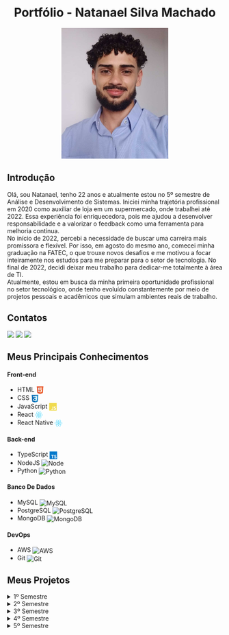 <h1 align="center">Portfólio - Natanael Silva Machado</h1>

<p align="center">
    <img src="./Arquivos/foto-profissional.jpeg" alt="Descrição da Imagem" width="250"/>
</p>

## Introdução
Olá, sou Natanael, tenho 22 anos e atualmente estou no 5º semestre de Análise e Desenvolvimento de Sistemas. Iniciei minha trajetória profissional em 2020 como auxiliar de loja em um supermercado, onde trabalhei até 2022. Essa experiência foi enriquecedora, pois me ajudou a desenvolver responsabilidade e a valorizar o feedback como uma ferramenta para melhoria contínua.</br>
No início de 2022, percebi a necessidade de buscar uma carreira mais promissora e flexível. Por isso, em agosto do mesmo ano, comecei minha graduação na FATEC, o que trouxe novos desafios e me motivou a focar inteiramente nos estudos para me preparar para o setor de tecnologia. No final de 2022, decidi deixar meu trabalho para dedicar-me totalmente à área de TI.</br>
Atualmente, estou em busca da minha primeira oportunidade profissional no setor tecnológico, onde tenho evoluído constantemente por meio de projetos pessoais e acadêmicos que simulam ambientes reais de trabalho.


## Contatos
<div>
    <a href = "mailto:natanaelsm0109@gmail.com"><img src="https://img.shields.io/badge/Gmail-D14836?style=for-the-badge&logo=gmail&logoColor=white" target="_blank"></a>
    <a href="https://www.linkedin.com/in/natanaelsm/" target="_blank"><img src="https://img.shields.io/badge/-LinkedIn-%230077B5?style=for-the-badge&logo=linkedin&logoColor=white" target="_blank"></a> 
    <a href="https://www.instagram.com/_natanaelsm/" target="_blank"><img src="https://img.shields.io/badge/Instagram-E4405F?style=for-the-badge&logo=instagram&logoColor=white" target="_blank"></a> 
</div>


## Meus Principais Conhecimentos
#### Front-end
- HTML <img align="center" alt="HTML" height="18" width="18" src="https://raw.githubusercontent.com/devicons/devicon/master/icons/html5/html5-original.svg">
- CSS <img align="center" alt="CSS" height="18" width="18" src="https://raw.githubusercontent.com/devicons/devicon/master/icons/css3/css3-original.svg">
- JavaScript <img align="center" alt="Js" height="18" width="18" src="https://raw.githubusercontent.com/devicons/devicon/master/icons/javascript/javascript-plain.svg">
- React <img align="center" alt="React" height="18" width="18" src="https://raw.githubusercontent.com/devicons/devicon/master/icons/react/react-original.svg">
- React Native <img align="center" alt="React Native" height="18" width="18" src="https://raw.githubusercontent.com/devicons/devicon/master/icons/react/react-original.svg">

#### Back-end
- TypeScript <img align="center" alt="Ts" height="18" width="18" src="https://raw.githubusercontent.com/devicons/devicon/master/icons/typescript/typescript-plain.svg">
- NodeJS <img align="center" alt="Node" height="18" width="18" src="https://cdn.jsdelivr.net/gh/devicons/devicon@latest/icons/nodejs/nodejs-plain-wordmark.svg" />
- Python <img align="center" alt="Python" height="18" width="18" src="https://cdn.jsdelivr.net/gh/devicons/devicon@latest/icons/python/python-original.svg" />
  
#### Banco De Dados
- MySQL <img align="center" alt="MySQL" height="18" width="18" src="https://cdn.jsdelivr.net/gh/devicons/devicon@latest/icons/mysql/mysql-original.svg" />
- PostgreSQL <img align="center" alt="PostgreSQL" height="18" width="18" src="https://cdn.jsdelivr.net/gh/devicons/devicon@latest/icons/postgresql/postgresql-original.svg" />
- MongoDB <img align="center" alt="MongoDB" height="18" width="18" src="https://cdn.jsdelivr.net/gh/devicons/devicon@latest/icons/mongodb/mongodb-original.svg" />

#### DevOps
- AWS <img align="center" alt="AWS" height="18" width="18" src="https://cdn.jsdelivr.net/gh/devicons/devicon@latest/icons/amazonwebservices/amazonwebservices-plain-wordmark.svg" />
- Git <img align="center" alt="Git" height="18" width="18" src="https://cdn.jsdelivr.net/gh/devicons/devicon@latest/icons/git/git-original.svg" />


## Meus Projetos
<details>
<summary>1º Semestre</summary>
</br>

**Data:** *Agosto/2022*</br></br>
**Empresa:** *FATEC São José dos Campos - SP (Professor responsável - Antônio Egydio São Tiago Graça)*</br></br>
**Desafio:** Os computadores dos laboratórios da Fatec de São José dos Campos apresentavam problemas de software, mouses danificados e monitores defeituosos. Os técnicos não tinham um meio fácil de identificar quais máquinas estavam com problemas, com isso foi necessária a criação de uma maneira para automatizar o processo de notificação de falhas nos equipamentos dos laboratórios de informática.</br></br>
**Solução:** Para resolver o problema sugerido, criamos uma solução que facilita a identificação de problemas de quaisquer origens nas máquinas da instituição, mediante um software. O objetivo é simplificar a identificação do equipamento e do problema, tanto para quem registra a solicitação quanto para quem realiza o reparo.</br></br>
**App:** [Vídeo](https://www.youtube.com/watch?v=NEKq1Ppx7To)</br></br>
**GitHub:** [Suportfy](https://github.com/EquipeAlpha1/suportfyAPI?tab=readme-ov-file#software-em-funcionamento)</br></br>

<h2 align="center">Tecnologias Utilizadas</h2>
<div>
    <img align="center" alt="HTML" height="20" width="20" src="https://raw.githubusercontent.com/devicons/devicon/master/icons/html5/html5-original.svg"> HTML
    <p>Utilizado para estruturar o DOM do projeto.</p>
</div>
<div>
    <img align="center" alt="CSS" height="18" width="18" src="https://raw.githubusercontent.com/devicons/devicon/master/icons/css3/css3-original.svg"> CSS
    <p>Utilizado para estilizar e formatar os conteúdos do projeto.</p>
</div>
<div>
    <img align="center" alt="Js" height="18" width="18" src="https://raw.githubusercontent.com/devicons/devicon/master/icons/javascript/javascript-plain.svg"> JavaScript
    <p>Responsável por adicionar interatividade e dinamismo para a aplicação.</p>
</div>
<div>
    <img align="center" alt="HTML" height="20" width="20" src="https://cdn.jsdelivr.net/gh/devicons/devicon@latest/icons/bootstrap/bootstrap-original.svg" > BootsTrap
    <p>Framework utilizado para agilizar o processo de estilização do projeto.</p>
</div>
<div>
    <img align="center" alt="HTML" height="20" width="20" src="https://cdn.jsdelivr.net/gh/devicons/devicon@latest/icons/python/python-original.svg"> Python
    <p>Linguagem de programação utilizada para construção da lógica e da funcionalidade das aplicações web.</p>
</div>
<div>
    <img align="center" alt="HTML" height="20" width="20" src="https://cdn.jsdelivr.net/gh/devicons/devicon@latest/icons/jquery/jquery-original.svg"> JQuery
    <p>Simplificação da manipulação do DOM.</p>
</div>
<div>
    <img align="center" alt="HTML" height="20" width="20" src="https://cdn.jsdelivr.net/gh/devicons/devicon@latest/icons/flask/flask-original.svg"> Flask
    <p>Micro framework que auxiliou no desenvolvimento do back-end.</p>
</div>
<div>
    <img align="center" alt="HTML" height="20" width="20" src="https://cdn.jsdelivr.net/gh/devicons/devicon@latest/icons/sqlite/sqlite-original.svg"> SQLite
    <p>Banco de dados relacional usado para guardar as informações da aplicação.</p>
</div>



<h2 align="center">Contribuições Pessoais</h2>
Minhas contribuições se concentraram na área de desenvolvimento front-end, onde utilizei extensivamente HTML e CSS para criar interfaces de usuário intuitivas e visualmente atraentes, como a interface de FAQs e de login. Ao longo do projeto, aprimorei minhas habilidades em responsividade, garantindo uma experiência de usuário consistente em diferentes dispositivos. Além disso, utilizei JavaScript para manipulação do DOM.

<h2 align="center">Hard Skills</h2>

1. **HTML:** Sei fazer com autonomia.
2. **CSS:** Sei fazer com autonomia.
3. **JavaScript:** Sei fazer com ajuda.

<h2 align="center">Soft Skills</h2>

1. **Colaboração ativa:** Dado que era meu primeiro projeto, enfrentei desafios na utilização HTML e css, e também de compreensão do contexto, o que me levou a colaborar intensamente com a equipe. Desenvolvi a habilidade de comunicar claramente as necessidades e de pedir ajuda quando necessário.
2. **Gerenciamento de tempo:** Durante o projeto, precisei equilibrar diversas demandas, incluindo tarefas acadêmicas, prazos apertados e trabalho de outras matérias. Para cumprir as metas, adotei uma abordagem flexível, ajustando continuamente as prioridades e otimizando o uso do tempo.
3. **Resolução de problemas:** O projeto apresentou dificuldades técnicas por ser o primeiro contato com um projeto para diversos membros da equipe, isso exigiu que eu adotasse uma abordagem analítica para tratar os problemas e implementar soluções, o que foi essencial para garantir o andamento do projeto e a entrega final.

</details>

<details>
<summary>2º Semestre</summary>
</br>

**Data:** *Janeiro/2023*</br></br>
**Empresa:** *FATEC São José dos Campos - SP (Professor responsável - Giuliano Araujo Bertoti)*</br></br>
**Desafio:** Nosso cliente, o Professor Giuliano Araujo Bertoti, buscava automatizar a gestão das atividades avaliativas dos alunos, facilitando o trabalho dos professores no registro de tarefas, notas e cálculo de médias, além de monitorar entregas atrasadas.</br></br>
**Solução:** Nossa equipe apresentou uma solução na forma de um software desktop, projetado para fornecer informações de forma clara sobre as atividades e pendências dos alunos que ainda não atenderam às demandas do professor. O sistema foi desenvolvido para funcionar sem a necessidade de conexão com a internet, considerando o contexto do cliente, onde a qualidade da conexão é insuficiente. Com essa ferramenta, o usuário pode realizar o cadastro de escolas, turmas, alunos e atividades, além de identificar facilmente os estudantes que ainda não entregaram uma atividade específica.</br></br>
**GitHub:** [Agis](https://github.com/EquipeAlpha1/Agis)</br></br>

<h2 align="center">Tecnologias Utilizadas</h2>
<div>
    <img align="center" alt="HTML" height="20" width="20" src="https://cdn.jsdelivr.net/gh/devicons/devicon@latest/icons/java/java-original.svg"> Java
    <p>Linguagem de programação utilizada tanto para o backend quanto para o frontend do projeto.</p>
</div>
<div>
    <img align="center" alt="CSS" height="18" width="18" src="https://cdn.jsdelivr.net/gh/devicons/devicon@latest/icons/mysql/mysql-original-wordmark.svg"> MySQL
    <p>Utilizado para persistir os dados do projeto.</p>
</div>
<div>
    <img align="center" alt="Js" height="18" width="18" src="./Arquivos/astah.png"> Astah
    <p>Modelagem do backend.</p>
</div>
<div>
    <img align="center" alt="Figma" height="20" width="20" src="https://cdn.jsdelivr.net/gh/devicons/devicon@latest/icons/figma/figma-original.svg">Figma
    <p>Prototipagem das telas da aplicação.</p>
</div>
<div>
    <img align="center" alt="Jira" height="20" width="20" src="https://cdn.jsdelivr.net/gh/devicons/devicon@latest/icons/jira/jira-original.svg"> Jira
    <p>Organização, gerenciamento e monitoramento das atividades da equipe.</p>
</div>
<div>
    <img align="center" alt="Intelij" height="20" width="20" src="https://cdn.jsdelivr.net/gh/devicons/devicon@latest/icons/intellij/intellij-original.svg"> Intellij IDEA
    <p>IDE para codificação.</p>
</div>
<div>
    <img align="center" alt="Git" height="20" width="20" src="https://cdn.jsdelivr.net/gh/devicons/devicon@latest/icons/git/git-original.svg"> Git
    <p>Versionamento de código.</p>
</div>


<h2 align="center">Contribuições Pessoais</h2>
Nesse projeto, atuei como Scrum Master, sendo responsável pela condução das rotinas da metodologia ágil Scrum, incluindo reuniões de planejamento, revisões de sprint, retrospectivas e dailys. Promovi uma comunicação eficiente entre os membros da equipe, garantindo que o progresso das entregas fosse contínuo. Além disso, contribuí para o desenvolvimento do front-end utilizando a biblioteca Swing, onde desenvolvi componentes que proporcionam uma experiência amigável ao usuário como a sidebar e a tela de estatísticas. Foquei na personalização de layouts, utilizando diferentes gerenciadores de layout para garantir a organização eficiente dos elementos na tela.

<h2 align="center">Hard Skills</h2>

1. **Java:** Sei fazer com ajuda.
2. **Prototipagem com figma:** Sei fazer com autonomia.
3. **Metodologia Ágil (Scrum):** Sei fazer com ajuda.
4. **Versionamento de código com Git:** Sei fazer com ajuda.

<h2 align="center">Soft Skills</h2>

1. **Comunicação:** No papel de Scrum Master, mantive o alinhamento constante entre a equipe de desenvolvimento e os stakeholders. Essa comunicação garantiu que todos estivessem cientes dos objetivos e mudanças de requisitos. Durante as reuniões de revisão de sprint, ajustamos prioridades conforme o feedback dos usuários, melhorando a qualidade do produto final.
2. **Gerenciamento de Tempo:** Gerenciei eficazmente o tempo durante o desenvolvimento do projeto, considerando que alguns membros da equipe tinham diferentes disponibilidades fora do ambiente escolar. Monitoramos constantemente o progresso das tarefas e ajustamos prioridades conforme necessário para garantir que as entregas fossem feitas dentro dos prazos acordados.
3. **Resolução de Problemas:** Ao longo do projeto, enfrentei desafios que exigiram ajustes rápidos no planejamento. Em função de problemas pessoais de membros da equipe, foi necessário realocar temporariamente a equipe para focar em outras tarefas prioritárias, garantindo que o projeto continuasse avançando.

</details>

<details>
<summary>3º Semestre</summary>
</br>

**Data:** *Agosto/2023*</br></br>
**Empresa:** *Ionic Health*</br></br>
**Desafio:** A Ionic Health, uma empresa especializada em software médico e de saúde, enfrentava problemas na manutenção de documentação precisa e acessível para auditorias e supervisão executiva, essenciais para garantir conformidade e acompanhar o progresso dos processos internos. A empresa precisava de um sistema robusto e transparente que permitisse acesso rápido a documentos e possibilitasse a geração de relatórios visuais para monitorar responsabilidades e resultados. Além disso, a alta gestão da empresa necessitava de um meio para acompanhar o status dos processos, permitindo cobrar as pessoas responsáveis ou apresentar o progresso de forma clara, por meio de gráficos e tabelas, quando necessário.</br></br>
**Solução:** Desenvolvemos uma aplicação web que oferece uma forma centralizada de monitorar o progresso dos procedimentos, garantindo que os requisitos sejam rigorosamente atendidos e gerando evidências para cada fase do processo. Simplificamos ao máximo a experiência do usuário, oferecendo interfaces acessíveis e intuitivas, já que, os processos a serem documentados possuíam um alto grau de complexidade.</br></br>

**GitHub:** [S.O.G.A.P](https://github.com/BuzzTech-API/API_ADS_3SEMESTRE_2023.2)</br></br>

<h2 align="center">Tecnologias Utilizadas</h2>
<div>
    <img align="center" height="20" width="20" src="https://cdn.jsdelivr.net/gh/devicons/devicon@latest/icons/python/python-original.svg"> Python
    <p>Linguagem utilizada no desenvolvimento backend.</p>
</div>
<div>
    <img align="center" height="18" width="18" src="https://cdn.jsdelivr.net/gh/devicons/devicon@latest/icons/react/react-original.svg"> React
    <p>Desenvolvimento de interfaces de usuário.</p>
</div>
<div>
    <img align="center" alt="Js" height="18" width="18" src="https://cdn.jsdelivr.net/gh/devicons/devicon@latest/icons/docker/docker-original.svg"> Docker
    <p>Containerização de aplicações.</p>
</div>
<div>
    <img align="center" alt="Figma" height="20" width="20" src="https://cdn.jsdelivr.net/gh/devicons/devicon@latest/icons/figma/figma-original.svg"> Figma
    <p>Prototipagem das telas da aplicação.</p>
</div>
<div>
    <img align="center" height="20" width="20" src="https://cdn.jsdelivr.net/gh/devicons/devicon@latest/icons/postgresql/postgresql-original.svg"> PostgreSQL
    <p>Banco de dados relacional.</p>
</div>
<div>
    <img align="center" height="20" width="20" src="https://cdn.jsdelivr.net/gh/devicons/devicon@latest/icons/typescript/typescript-original.svg"> TypeScript
    <p>Superset do JavaScript para tipagem estática.</p>
</div>
<div>
    <img align="center" height="20" width="20" src="https://cdn.jsdelivr.net/gh/devicons/devicon@latest/icons/git/git-original.svg"> Git
    <p>Versionamento de código.</p>
</div>
<div>
    <img align="center" height="20" width="20" src="https://cdn.jsdelivr.net/gh/devicons/devicon@latest/icons/fastapi/fastapi-original.svg"> FastAPI
    <p>Desenvolvimento de APIs com Python.</p>
</div>
<div>
    <img align="center" height="20" width="20" src="https://img.icons8.com/color/48/chakra-ui.png"> ChakraUI
    <p>Biblioteca de componentes para estilização.</p>
</div>


<h2 align="center">Contribuições Pessoais</h2>

Neste projeto, atuei principalmente no desenvolvimento front-end, focando na criação e implementação de componentes, como a sidebar e o componente de visualização de processos, além de ajustes no layout das páginas. Esse foi meu primeiro contato com React e Chakra UI, exigindo um esforço significativo para aprender e dominar essas tecnologias. Durante essa fase de adaptação, estudei os fundamentos do React, como gerenciamento de estado, ciclo de vida dos componentes e renderização no DOM, o que me permitiu desenvolver interfaces mais eficazes e interativas. Também participei ativamente de revisões de código e discussões sobre boas práticas com a equipe.

<h2 align="center">Hard Skills</h2>

1. **React:** Sei fazer com ajuda.
2. **ChakraUI:** Sei fazer com ajuda.
3. **Versionamento de código com Git:** Sei fazer com autonomia.

<h2 align="center">Soft Skills</h2>

1. **Adaptabilidade:** Demonstrei a capacidade de me adaptar rapidamente a novas tecnologias, como React e ChakraUI, mesmo sendo meu primeiro contato com essas ferramentas. Essa adaptabilidade foi crucial para o sucesso do projeto.
2. **Aprendizado contínuo:** Dediquei tempo ao estudo de novas tecnologias, aprimorando meu conhecimento para contribuir de forma mais eficaz no projeto. Essa mentalidade de aprendizado constante me ajudou a superar desafios técnicos das novas tecnologias.
3. **Resiliência:** Mantive a motivação e o foco durante a curva de aprendizado do React, superando a dificuldade de desenvolver componentes complexos como a sidebar, para evoluir e contribuir efetivamente com minha equipe. Essa resiliência foi fundamental para manter a qualidade do trabalho sob pressão.

</details>

<details>
<summary>4º Semestre</summary>
</br>

**Data:** *Janeiro/2024*</br></br>
**Empresa:** *SIATT*</br></br>
**Desafio:** A SIATT, empresa especializada em armamentos inteligente e integração de sistemas de alto teor tecnológico, enfrentava dificuldades em administrar suas reuniões de maneira eficiente, considerando o cenário corporativo de alta complexidade. A principal questão era a falta de um sistema que centralizasse e automatizasse o gerenciamento das reuniões realizadas diariamente, tanto presenciais quanto virtuais. Entre os desafios estavam a organização de salas físicas, o agendamento e controle de reuniões online, a identificação dos participantes e a necessidade de integração com a API do Zoom</br></br>
**Solução:** Para atender às necessidades da SIATT, foi desenvolvido um sistema web robusto de gerenciamento de reuniões que se integra diretamente à API do Zoom. O software possibilita a criação e administração de salas para reuniões físicas e virtuais, além de permitir o agendamento flexível de encontros nos formatos híbrido, presencial e online. A solução fornece uma visão detalhada dos horários disponíveis, dos participantes e dos locais das reuniões, além de enviar notificações automáticas aos envolvidos.</br></br>
**GitHub:** [Synergy](https://github.com/BuzzTech-API/API_ADS_4SEMESTRE_2024.1)</br></br>

<h2 align="center">Tecnologias Utilizadas</h2>

<div>
    <img align="center" height="18" width="18" src="https://cdn.jsdelivr.net/gh/devicons/devicon@latest/icons/react/react-original.svg"> React
    <p>Desenvolvimento de interfaces de usuário.</p>
</div>
<div>
    <img align="center" alt="MySQL" height="18" width="18" src="https://cdn.jsdelivr.net/gh/devicons/devicon@latest/icons/mysql/mysql-original-wordmark.svg"> MySQL
    <p>Banco de dados utilizado para persistir os dados do projeto.</p>
</div>
<div>
    <img align="center" alt="Figma" height="20" width="20" src="https://cdn.jsdelivr.net/gh/devicons/devicon@latest/icons/figma/figma-original.svg"> Figma
    <p>Prototipagem das telas da aplicação.</p>
</div>
<div>
    <img align="center" alt="Jira" height="20" width="20" src="https://cdn.jsdelivr.net/gh/devicons/devicon@latest/icons/jira/jira-original.svg"> Jira
    <p>Organização, gerenciamento e monitoramento das atividades da equipe.</p>
</div>
<div>
    <img align="center" alt="Git" height="20" width="20" src="https://cdn.jsdelivr.net/gh/devicons/devicon@latest/icons/git/git-original.svg"> Git
    <p>Controle de versionamento do código.</p>
</div>
<div>
    <img align="center" height="20" width="20" src="https://cdn.jsdelivr.net/gh/devicons/devicon@latest/icons/typescript/typescript-original.svg"> TypeScript
    <p>Superset do JavaScript com tipagem estática.</p>
</div>
<div>
    <img align="center" height="20" width="20" src="https://img.icons8.com/color/48/chakra-ui.png"> ChakraUI
    <p>Biblioteca de componentes para estilização de interfaces.</p>
</div>
<div>
    <img align="center" alt="Docker" height="18" width="18" src="https://cdn.jsdelivr.net/gh/devicons/devicon@latest/icons/docker/docker-original.svg"> Docker
    <p>Containerização das aplicações.</p>
</div>
<div>
    <img align="center" alt="NextJS" height="18" width="18" src="https://cdn.jsdelivr.net/gh/devicons/devicon@latest/icons/nextjs/nextjs-original.svg"> NextJS
    <p>Framework React que possibilita renderização do lado do servidor, melhorando a performance.</p>
</div>
<div>
    <img align="center" alt="NestJS" height="18" width="18" src="https://cdn.jsdelivr.net/gh/devicons/devicon@latest/icons/nestjs/nestjs-original.svg"> NestJS
    <p>Framework backend para criação de APIs com Node.js.</p>
</div>


<h2 align="center">Contribuições Pessoais</h2>
No projeto, atuei como Product Owner, definindo a visão do produto e garantindo o alinhamento com o cliente para atender a todos os requisitos. Fui o principal canal de comunicação entre o cliente e a equipe, facilitando a troca de informações e utilizando a ferramenta Jira para otimizar o processo.
Além disso, participei do desenvolvimento, realizando a prototipagem de telas no Figma, criando rotas no backend com NestJS para desmarcar reuniões e implementando componentes no front-end, como a navbar e a tabela de usuários, utilizando React e Chakra UI. Conciliar as responsabilidades de Product Owner e desenvolvedor foi desafiador, exigindo uma gestão eficaz do backlog e validação constante dos requisitos, enquanto contribuía ativamente para o código.

<h2 align="center">Hard Skills</h2>

1. **React:** Sei fazer com autonomia.
2. **TypeScript:** Sei fazer com autonomia.
3. **Metodologia Ágil (Scrum):** Sei fazer com autonomia.
4. **Versionamento de código com Git:** Sei fazer com autonomia.
5. **Jira:** Sei fazer com autonomia
6. **Figma:** Sei fazer com autonomia
7. **ChakraUI:** Sei fazer com autonomia

<h2 align="center">Soft Skills</h2>

1. **Comunicação:** Facilitei a comunicação entre o cliente e a equipe de desenvolvimento, ajustando requisitos e prioridades conforme o feedback durante as sprints. Por exemplo, quando o time Scrum teve dúvidas sobre a apresentação do problema, fiz as perguntas necessárias ao cliente, o que foi crucial para a adaptabilidade do projeto.
2. **Gerenciamento de Tempo:** Lidei com prazos apertados e múltiplas responsabilidades, como conciliar as atividades de PO e desenvolvimento, otimizando meu tempo para cumprir os objetivos estabelecidos.
3. **Resolução de Problemas:** Demonstrei agilidade na adaptação a novos desafios, como realocar tarefas devido a imprevistos, garantindo que o projeto permanecesse dentro do cronograma.

</details>

<details>
<summary>5º Semestre</summary>
</br>

**Data:** *Agosto/2024*</br></br>
**Empresa:** *Kersys*</br></br>
**Desafio:** A Kersys, empresa focada em soluções tecnológicas para a gestão florestal e agronegócio, solicitou o desenvolvimento de um aplicativo que auxilie os produtores rurais no acompanhamento do histórico de variações climáticas de uma lavoura específica ou de uma localização definida. Considerando que muitos desses produtores estão em áreas com acesso limitado à tecnologia, o aplicativo precisa ser funcional mesmo sem conexão à internet, além de ser fácil de usar e altamente intuitivo.</br></br>
**Solução:** Desenvolvemos um aplicativo móvel que permite aos produtores rurais monitorar as condições climáticas de suas lavouras, funcionando offline e armazenando dados localmente, com sincronização automática quando houver conexão à internet. O app oferece cadastro de pontos de monitoramento, visualização de gráficos sobre temperatura e pluviometria, e dados consolidados por ano ou mês. Notificações de alertas críticos serão enviadas mesmo sem internet. A interface será simples e intuitiva, e o aplicativo integra a API da NASA para obter dados atualizados, com armazenamento e sincronização remota para acesso de diferentes dispositivos.</br></br>
**GitHub:** [ClimaTrack](https://github.com/BuzzTech-API/API_ADS_5SEMESTE_2024.2)</br></br>

<h2 align="center">Tecnologias Utilizadas</h2>

<div>
    <img align="center" height="18" width="18" src="https://cdn.jsdelivr.net/gh/devicons/devicon@latest/icons/react/react-original.svg"> React Native
    <p>Desenvolvimento de interfaces de usuário.</p>
</div>
<div>
    <img align="center" alt="Firebase" height="18" width="18" src="https://cdn.jsdelivr.net/gh/devicons/devicon@latest/icons/firebase/firebase-original.svg"> Firebase
    <p>Utilizamos o Firestore como o banco de dados não relacional para persistir os dados offline.</p>
</div>
<div>
    <img align="center" alt="Figma" height="20" width="20" src="https://cdn.jsdelivr.net/gh/devicons/devicon@latest/icons/figma/figma-original.svg"> Figma
    <p>Prototipagem das telas da aplicação.</p>
</div>
<div>
    <img align="center" alt="Jira" height="20" width="20" src="https://cdn.jsdelivr.net/gh/devicons/devicon@latest/icons/jira/jira-original.svg"> Jira
    <p>Organização, gerenciamento e monitoramento das atividades da equipe.</p>
</div>
<div>
    <img align="center" alt="Git" height="20" width="20" src="https://cdn.jsdelivr.net/gh/devicons/devicon@latest/icons/git/git-original.svg"> Git
    <p>Controle de versionamento do código.</p>
</div>
<div>
    <img align="center" height="20" width="20" src="https://cdn.jsdelivr.net/gh/devicons/devicon@latest/icons/typescript/typescript-original.svg"> TypeScript
    <p>Superset do JavaScript com tipagem estática.</p>
</div>
<div>
    <img align="center" height="20" width="20" src="https://cdn.jsdelivr.net/gh/devicons/devicon@latest/icons/python/python-original.svg"> Python
    <p>Desenvolvimento de scripts e automação de processos.</p>
</div>

<h2 align="center">Contribuições Pessoais</h2>
Neste projeto, atuei como membro da equipe de desenvolvimento, contribuindo significativamente no back-end, porém também ajudei no front-end. No back-end, fui responsável pela integração do Firebase, utilizando o Firestore para persistir dados de forma eficiente e garantir que a aplicação funcionasse de maneira robusta e escalável. Além disso, desenvolvi e integrei a rota de adicionar e excluir locais, permitindo que os usuários pudessem cadastrar e remover pontos de monitoramento de forma simples e intuitiva e também implementei a função de verificação de temperaturas e pluviometria extremas e prolongadas, verificando as condições climáticas adversas. No front-end desenvolvi um modal de exclusão de local, garantindo que a interface fosse limpa e intuitiva, facilitando a navegação e interação. Durante o desenvolvimento, trabalhei em estreita colaboração com a equipe, utilizando boas práticas de versionamento com Git e acompanhando o progresso no Jira, além de garantir que todas as funcionalidades fossem bem testadas e integradas para um funcionamento harmonioso da aplicação.

<h2 align="center">Hard Skills</h2>

1. **React Native:** Sei fazer com autonomia.
2. **TypeScript:** Sei fazer com autonomia.
3. **Metodologia Ágil (Scrum):** Sei fazer com autonomia.
4. **Versionamento de código com Git:** Sei fazer com autonomia.
5. **Jira:** Sei fazer com autonomia
6. **Firebase:** Sei fazer com autonomia
7. **Python:** Sei fazer com ajuda

<h2 align="center">Soft Skills</h2>

1. **Agilidade:** Neste projeto, realizei a integração do banco de dados Firestore com o backend, uma tarefa crucial para o progresso rápido do projeto. Como era minha primeira vez utilizando essa ferramenta, precisei ser ágil para entregar a integração o mais rápido possível, garantindo que o projeto seguisse conforme o cronograma.
2. **Proatividade:** Adotei uma postura proativa, buscando assumir tarefas assim que estavam disponíveis, com o objetivo de concluí-las rapidamente e, assim, poder auxiliar os demais membros da equipe, garantindo que todos avançassem de forma sincronizada.
3. **Comunicação:** Durante o desenvolvimento, muitas tarefas estavam interligadas, o que exigiu uma comunicação clara e eficiente para organizar as entregas e evitar conflitos. Isso foi essencial para o bom andamento do projeto e para garantir que todos estivessem alinhados.

</details>